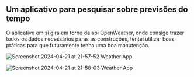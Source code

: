 ## Um aplicativo para pesquisar sobre previsões do tempo 

O aplicativo em si gira em torno da api OpenWeather, onde consigo trazer todos os dados necessários paras as construções, tentei utilizar boas práticas para que futuramente tenha uma boa manutenção.



![Screenshot 2024-04-21 at 21-57-52 Weather App](https://github.com/accsj/weather-app/assets/109449153/79a06059-dc38-46f2-9737-24270d6f8842)



![Screenshot 2024-04-21 at 21-58-03 Weather App](https://github.com/accsj/weather-app/assets/109449153/cceaf6d1-7312-46d4-8364-f75e8e53b95a)

